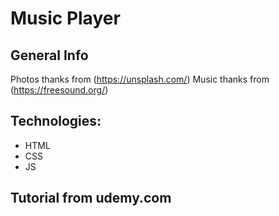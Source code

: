 
# Music Player

## General Info
Photos thanks from (https://unsplash.com/)
Music thanks from (https://freesound.org/)

## Technologies:
* HTML
* CSS
* JS

## Tutorial from udemy.com

